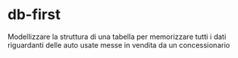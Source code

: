 # db-first

Modellizzare la struttura di una tabella per memorizzare tutti i dati riguardanti delle auto usate messe in vendita da un concessionario